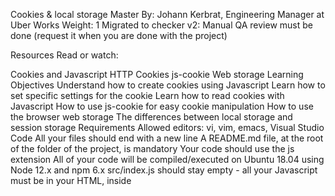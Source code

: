 Cookies & local storage
 Master
 By: Johann Kerbrat, Engineering Manager at Uber Works
 Weight: 1
 Migrated to checker v2:
 Manual QA review must be done (request it when you are done with the project)


Resources
Read or watch:

Cookies and Javascript
HTTP Cookies
js-cookie
Web storage
Learning Objectives
Understand how to create cookies using Javascript
Learn how to set specific settings for the cookie
Learn how to read cookies with Javascript
How to use js-cookie for easy cookie manipulation
How to use the browser web storage
The differences between local storage and session storage
Requirements
Allowed editors: vi, vim, emacs, Visual Studio Code
All your files should end with a new line
A README.md file, at the root of the folder of the project, is mandatory
Your code should use the js extension
All of your code will be compiled/executed on Ubuntu 18.04 using Node 12.x and npm 6.x
src/index.js should stay empty - all your Javascript must be in your HTML, inside <script> tag
